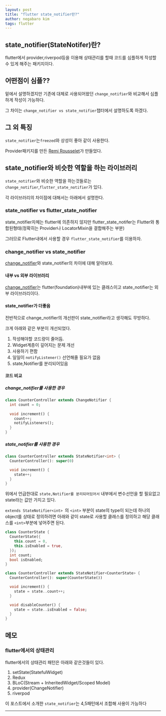 ```yaml
---
layout: post
title: "flutter state_notifier란?"
author: negabaro kim
tags: flutter
---
```


## state_notifier(StateNotifer)란?

flutter에서 provider,riverpod등을 이용해 상태관리를 할때 코드를 심플하게 작성할 수 있게 해주는 패키지이다.

## 어떤점이 심플??

밑에서 설명하겠지만 기존에 대체로 사용되어왔던 `change_notifier`와 비교해서 심플하게 작성이 가능하다.

그 차이는 `change_notifier vs state_notifier`챕터에서 설명하도록 하겠다.

## 그 외 특징

`state_notifier`는`freezed`와 상성이 좋아 같이 사용한다.

Provider패키지를 만든 [Remi Rousselet]가 만들었다.

## state_notifier와 비슷한 역할을 하는 라이브러리

`state_notifier`와 비슷한 역할을 하는것들로는 `change_notifier`,`flutter_state_notifier`가 있다.

각 라이브러리의 차이점에 대해서는 아래에서 설명한다.

### state_notifier vs flutter_state_notifier

state_notifier자체는 flutter에 의존하지 않지만 flutter_state_notifer는 Flutter와 통합된형태(정확히는 Provider나 LocatorMixin을 결합해주는 부분)

그러므로 Flutter내에서 사용할 경우 `flutter_state_notifier`를 이용하자.

### change_notifier vs state_notifier

[change_notifier]와 state_notifier의 차이에 대해 알아보자.

#### 내부 vs 외부 라이브러리

[change_notifier]는 flutter(foundation)내부에 있는 클래스이고 state_notifier는 외부 라이브러리이다.

#### state_notifier가 더좋음

전반적으로 change_notifier의 개선판이 state_notifier라고 생각해도 무방하다.

크게 아래와 같은 부분이 개선되었다.

1. 작성해야할 코드량이 줄어듬.
2. Widget계층이 깊어지는 문제 개선
3. 사용하기 편함
4. 일일이 `notifyListener()` 선언해줄 필요가 없음
5. state,Notifier를 분리되어있음


#### 코드 비교

##### change_notifier를 사용한 경우

```dart
class CounterController extends ChangeNotifier {
  int count = 0;
  
  void increment() {
    count++;
    notifyListeners();
  }
}
```

##### state_notifier를 사용한 경우

```dart
class CounterController extends StateNotifier<int> {
  CounterController(): super(0)

  void increment() {
    state++;
  }
}
```

위에서 언급한대로 `state,Notifier를 분리되어있어서` 내부에서 변수선언을 할 필요없고 state라는 값만 가지고 있다.

`extends StateNotifier<int> `의 `<int>` 부분이 state의 type이 되는데 하나의 object를 상태로 정의하려면 아래와 같이 state로 사용할 클래스를 정의하고 해당 클래스를 `<int>`부분에 넣어주면 된다.

```dart
class CounterState {
  CounterState({
    this.count = 0,
    this.isEnabled = true,
  });
  int count;
  bool isEnabled;
}

class CounterController extends StateNotifier<CounterState> {
  CounterController(): super(CounterState())

  void increment() {
    state = state..count++;
  }

  void disableCounter() {
    state = state..isEnabled = false;
  }
}
```


## 메모

### flutter에서의 상태관리

flutter에서의 상태관리 패턴은 아래와 같은것들이 있다.

1. setState(StatefulWidget)
2. Redux
3. BLoC(Stream + InheritedWidget/Scoped Model)
4. provider(ChangeNotifier)
5. riverpod

이 포스트에서 소개한 `state_notifier`는 4,5패턴에서 조합해 사용이 가능하다


---

[change_notifier]: https://github.com/flutter/flutter/blob/master/packages/flutter/lib/src/foundation/change_notifier.dart
[Flutter state_notifierいい感じなので使ったほうが良いですよ]: https://qiita.com/_masaokb/items/fe77495db0aeba226d2a
[state_notifier と freezed を使って、Flutterのカウンターアプリをつくるよ]: https://qiita.com/karamage/items/4b1aff984b1af7541b73
[Remi Rousselet]: https://twitter.com/remi_rousselet


